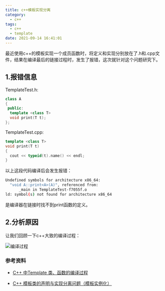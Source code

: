 ```yaml
---
title: c++模板实现分离
category:
  - c++
tags:
  - c++
  - template
date: 2021-09-14 16:41:01
---
```


最近使用c++的模板实现一个成员函数时，将定义和实现分别放在了.h和.cpp文件，结果在编译最后的链接过程时，发生了报错，这次就针对这个问题研究下。
<!-- more -->

## 1.报错信息

TemplateTest.h:

```cpp
class A
{
 public:
  template <class T>
  void print(T t);
};
```

TemplateTest.cpp:

```cpp
template <class T>
void print(T t)
{
  cout << typeid(t).name() << endl;
}
```

以上这段代码编译后会发生报错：

```bash
Undefined symbols for architecture x86_64:
  "void A::print<A>(A)", referenced from:
      _main in TemplateTest-f7055f.o
ld: symbol(s) not found for architecture x86_64
```

是编译器在链接时找不到print函数的定义。

## 2.分析原因

让我们回顾一下c++大致的编译过程：

![编译过程](/Users/qianzhihao/HexoBlog/source/_posts/c-模板实现分离/编译过程.png)



### 参考资料

* [C++ 中Template 类、函数的编译过程](https://blog.csdn.net/xianxjm/article/details/73457412)

* [C++ 模板类的声明与实现分离问题（模板实例化）](https://blog.csdn.net/weixin_40539125/article/details/83375452)
